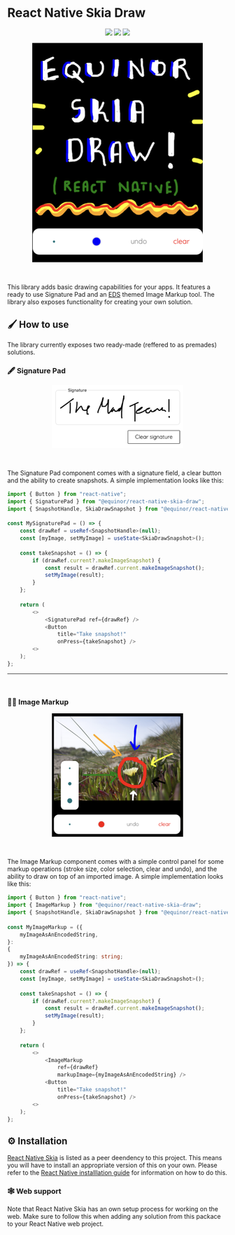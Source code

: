 # React Native Skia Draw

<p align="center">
        <img src="https://img.shields.io/badge/iOS-✅-brightgreen" />
        <img src="https://img.shields.io/badge/web-✅-brightgreen" />
        <img src="https://img.shields.io/badge/android-❔-orange" />
</p>
<p align="center">
        <img 
            src="https://raw.githubusercontent.com/equinor/mad/main/packages/skia-draw/assets/skia-draw-header.png"
            title="React Native Skia Draw"
            alt="The Equinor React Native library for all things drawing!"
            width=390/>
</p>
<br />

This library adds basic drawing capabilities for your apps. It features a ready to use Signature Pad and an [EDS](https://loop.equinor.com/en/stories/eds-design-system) themed Image Markup tool.
The library also exposes functionality for creating your own solution.

## 🖌️ How to use

The library currently exposes two ready-made (reffered to as premades) solutions.

### 🖋️ Signature Pad

<p align="center">
        <img 
            src="https://raw.githubusercontent.com/equinor/mad/main/packages/skia-draw/assets/skia-draw-signature.png"
            title="React Native Skia Draw Signature Pad"
            alt="For signing all your important stuff!"
            width=300/>
</p>
<br/>

The Signature Pad component comes with a signature field, a clear button and the ability to create snapshots. A simple implementation looks like this:

```ts
import { Button } from "react-native";
import { SignaturePad } from "@equinor/react-native-skia-draw";
import { SnapshotHandle, SkiaDrawSnapshot } from "@equinor/react-native-skia-draw/dist/types";

const MySignaturePad = () => {
    const drawRef = useRef<SnapshotHandle>(null);
    const [myImage, setMyImage] = useState<SkiaDrawSnapshot>();

    const takeSnapshot = () => {
        if (drawRef.current?.makeImageSnapshot) {
            const result = drawRef.current.makeImageSnapshot();
            setMyImage(result);
        }
    };

    return (
        <>
            <SignaturePad ref={drawRef} />
            <Button
                title="Take snapshot!"
                onPress={takeSnapshot} />
        <>
    );
};
```

---

<br/>

### 👩‍🎨 Image Markup

<p align="center">
        <img 
            src="https://raw.githubusercontent.com/equinor/mad/main/packages/skia-draw/assets/skia-draw-image-markup.png"
            title="React Native Skia Draw Signature Pad"
            alt="For drawing on top of your work of art <3"
            width=300/>
</p>
<br/>

The Image Markup component comes with a simple control panel for some markup operations (stroke size, color selection, clear and undo), and the ability to draw on top of an imported image. A simple implementation looks like this:

```ts
import { Button } from "react-native";
import { ImageMarkup } from "@equinor/react-native-skia-draw";
import { SnapshotHandle, SkiaDrawSnapshot } from "@equinor/react-native-skia-draw/dist/types";

const MyImageMarkup = ({
    myImageAsAnEncodedString,
}:
{
    myImageAsAnEncodedString: string;
}) => {
    const drawRef = useRef<SnapshotHandle>(null);
    const [myImage, setMyImage] = useState<SkiaDrawSnapshot>();

    const takeSnapshot = () => {
        if (drawRef.current?.makeImageSnapshot) {
            const result = drawRef.current.makeImageSnapshot();
            setMyImage(result);
        }
    };

    return (
        <>
            <ImageMarkup
                ref={drawRef}
                markupImage={myImageAsAnEncodedString} />
            <Button
                title="Take snapshot!"
                onPress={takeSnapshot} />
        <>
    );
};
```

## ⚙️ Installation

[React Native Skia](https://shopify.github.io/react-native-skia/) is listed as a peer deendency to this project. This means you will have to install an appropriate version of this on your own. Please refer to the [React Native installlation guide](https://shopify.github.io/react-native-skia/docs/getting-started/installation) for information on how to do this.

### 🕸️ Web support

Note that React Native Skia has an own setup process for working on the web. Make sure to follow this when adding any solution from this packace to your React Native web project.
